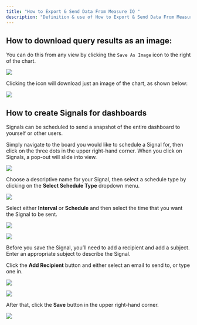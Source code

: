 ```yaml
---
title: "How to Export & Send Data From Measure IQ "
description: "Definition & use of How to Export & Send Data From Measure IQ "
---
```

## How to download query results as an image: 

You can do this from any view by clicking the `Save As Image` icon to the right of the chart.

![](./attachments/a5587366-3c13-4a81-a3d4-2d08c9e84998%23media-blob-url=true&id=b1ad19b7-53ff-4e1e-984e-ec4ffd363f86&contextId=75234&collection=)

Clicking the icon will download just an image of the chart, as shown below:

![](./attachments/echarts-20230327-163435.png)

## How to create Signals for dashboards

Signals can be scheduled to send a snapshot of the entire dashboard to yourself or other users.

Simply navigate to the board you would like to schedule a Signal for, then click on the three dots in the upper right-hand corner. When you click on Signals, a pop-out will slide into view.

![](./attachments/v5SignalsBoard.gif)

Choose a descriptive name for your Signal, then select a schedule type by clicking on the **Select Schedule Type** dropdown menu.

![](./attachments/v5SignalSchedule.png)

Select either **Interval** or **Schedule** and then select the time that you want the Signal to be sent.

![](./attachments/v5SignalInterval.png)

![](./attachments/v5Schedule.png)

Before you save the Signal, you’ll need to add a recipient and add a subject. Enter an appropriate subject to describe the Signal.

Click the **Add Recipient** button and either select an email to send to, or type one in.

![](./attachments/v5AddRecipient.png)

![](./attachments/v5SignalsRecipients.png)

After that, click the **Save** button in the upper right-hand corner.

![](./attachments/v5CompleteSignal.png)
